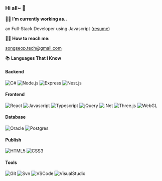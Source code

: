 
### Hi all~ 👋



   👨‍💻 **I’m currently working as..**
  
  an Full-Stack Developer using Javascript ([resume](https://hospitable-drifter-ecc.notion.site/SubSubee-Web-Deveploer-40c18be6aa4d41bf8159e6aa2c018014))
  
  
  
  
   💁‍♂️ **How to reach me:**

  songseop.tech@gmail.com
  
  
  

  📚 **Languages That I Know**

  #### Backend
   ![C#](https://img.shields.io/badge/CSharp-239120?logo=C%20Sharp&logoColor=white&style=flat)
   ![Node.js](https://img.shields.io/badge/Node.js-339933?logo=Node.js&logoColor=white&style=flat)
   ![Express](https://img.shields.io/badge/Express-F16521?logo=Express&style=flat)
   ![Nest.js](https://img.shields.io/badge/Nestjs-E0234E?logo=Nestjs&logoColor=white&style=flat)
  
  
  #### Frontend
  ![React](https://img.shields.io/badge/React-0088CC?logo=React&logoColor=white&style=flat)
  ![Javascript](https://img.shields.io/badge/JavaScript-323330?logoColor=F7DF1E&style=flat&logo=JavaScript)
  ![Typescript](https://img.shields.io/badge/TypeScript-3178C6?logo=TypeScript&logoColor=white&style=flat)
  ![jQuery](https://img.shields.io/badge/jQuery-0769AD?logo=jQuery&logoColor=white&style=flat)
  ![.Net](https://img.shields.io/badge/.NET-512BD4?logo=.NET&logoColor=white&style=flat)
  ![Three.js](https://img.shields.io/badge/Three.js-000000?logo=Three.js&logoColor=white&style=flat)
  ![WebGL](https://img.shields.io/badge/WebGL-990000?logo=WebGL&logoColor=white&style=flat)
  

  #### Database
  ![Oracle](https://img.shields.io/badge/Oracle-4479A1?logo=Oracle&logoColor=white&style=flat)
  ![Postgres](https://img.shields.io/badge/postgres-4169E1?logo=postgresql&logoColor=white&style=flat)


  #### Publish
  ![HTML5](https://img.shields.io/badge/HTML5-E34F26?logo=HTML5&logoColor=white&style=flat)
  ![CSS3](https://img.shields.io/badge/CSS3-157286?logo=CSS3&logoColor=white&style=flat)


  #### Tools
  ![Git](https://img.shields.io/badge/Git-F05032?logo=Git&logoColor=white&style=flat)
  ![Svn](https://img.shields.io/badge/Svn-F05032?&style=flat)
  ![VSCode](https://img.shields.io/badge/VSCode-007ACC?logo=Visual%20Studio%20Code&logoColor=white&style=flat)
  ![VisualStudio](https://img.shields.io/badge/VisualStudio-007ACC?logo=Visual%20Studio&logoColor=white&style=flat)


